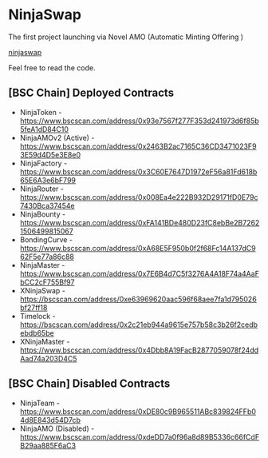 # NinjaSwap 

The first project launching via Novel AMO (Automatic Minting Offering )


[ninjaswap](https://ninjaswap.app)


Feel free to read the code.

## [BSC Chain] Deployed Contracts


- NinjaToken - https://www.bscscan.com/address/0x93e7567f277F353d241973d6f85b5feA1dD84C10
- NinjaAMOv2 (Active) - https://www.bscscan.com/address/0x2463B2ac7165C36CD3471023F93E59d4D5e3E8e0
- NinjaFactory - https://www.bscscan.com/address/0x3C60E7647D1972eF56a81Fd618b65E6A3e6bF799
- NinjaRouter - https://www.bscscan.com/address/0x008Ea4e222B932D29171fD0E79c7430Bca37454e
- NinjaBounty - https://www.bscscan.com/address/0xFA141BDe480D23fC8ebBe2B72621506499815067
- BondingCurve - https://www.bscscan.com/address/0xA68E5F950b0f2f68Fc14A137dC962F5e77a86c88
- NinjaMaster - https://www.bscscan.com/address/0x7E6B4d7C5f3276A4A18F74a4AaFbCC2cF755Bf97
- XNinjaSwap - https://bscscan.com/address/0xe63969620aac596f68aee7fa1d795026bf27ff18
- Timelock - https://bscscan.com/address/0x2c21eb944a9615e757b58c3b26f2cedbebdb65be
- XNinjaMaster - https://www.bscscan.com/address/0x4Dbb8A19FacB2877059078f24ddAad74a203D4C5


## [BSC Chain] Disabled Contracts

- NinjaTeam - https://www.bscscan.com/address/0xDE80c9B965511ABc839824FFb04d8E843d54D7cb
- NinjaAMO (Disabled) - https://www.bscscan.com/address/0xdeDD7a0f96a8d89B5336c66fCdFB29aa885F6aC3

